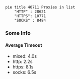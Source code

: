 
```mermaid
pie title 40711 Proxies in list
    "HTTP" : 28621
    "HTTPS": 10771
    "SOCKS" : 8484
```

### Some Info
#### Average Timeout

- mixed: 4.0s
- http: 2.2s
- https: 8.1s
- socks: 6.5s
